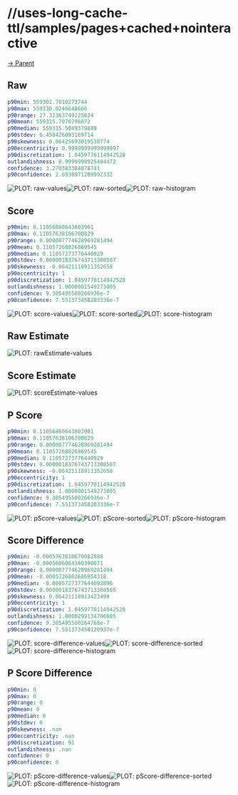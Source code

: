 
# //uses-long-cache-ttl/samples/pages+cached+nointeractive

[→ Parent](../..)


## Raw


```yaml
p90min: 559302.7010273744
p90max: 559330.0246648666
p90range: 27.32363749225624
p90mean: 559315.7070796872
p90median: 559315.5049379889
p90stdev: 6.458426093169714
p90skewness: 0.06425693019538774
p90eccentricity: 0.9999999999999997
p90discretization: 1.0459770114942528
outlandishness: 0.9999998925404472
confidence: 3.270383384078741
p90confidence: 2.6538971289992332

```

![PLOT: raw-values](./raw/values.svg)![PLOT: raw-sorted](./raw/sorted.svg)![PLOT: raw-histogram](./raw/histogram.svg)
## Score


```yaml
p90min: 0.11056860643803901
p90max: 0.11057638106700829
p90range: 0.000007774628969281494
p90mean: 0.11057268026869545
p90median: 0.11057273776440929
p90stdev: 0.0000018376743713308507
p90skewness: -0.06421118911352658
p90eccentricity: 1
p90discretization: 1.0459770114942528
outlandishness: 1.0000001549273005
confidence: 9.305495500266936e-7
p90confidence: 7.551373458203336e-7

```

![PLOT: score-values](./score/values.svg)![PLOT: score-sorted](./score/sorted.svg)![PLOT: score-histogram](./score/histogram.svg)
## Raw Estimate

![PLOT: rawEstimate-values](./rawEstimate/values.svg)
## Score Estimate

![PLOT: scoreEstimate-values](./scoreEstimate/values.svg)
## P Score


```yaml
p90min: 0.11056860643803901
p90max: 0.11057638106700829
p90range: 0.000007774628969281494
p90mean: 0.11057268026869545
p90median: 0.11057273776440929
p90stdev: 0.0000018376743713308507
p90skewness: -0.06421118911352658
p90eccentricity: 1
p90discretization: 1.0459770114942528
outlandishness: 1.0000001549273005
confidence: 9.305495500266936e-7
p90confidence: 7.551373458203336e-7

```

![PLOT: pScore-values](./pScore/values.svg)![PLOT: pScore-sorted](./pScore/sorted.svg)![PLOT: pScore-histogram](./pScore/histogram.svg)
## Score Difference


```yaml
p90min: -0.0005763810670082886
p90max: -0.0005686064380390071
p90range: 0.000007774628969281494
p90mean: -0.0005726802686954318
p90median: -0.0005727377644092896
p90stdev: 0.0000018376743713308505
p90skewness: 0.06421118913423499
p90eccentricity: 1
p90discretization: 1.0459770114942528
outlandishness: 1.0000299134706605
confidence: 9.305495500264768e-7
p90confidence: 7.551373458120937e-7

```

![PLOT: score-difference-values](./score-difference/values.svg)![PLOT: score-difference-sorted](./score-difference/sorted.svg)![PLOT: score-difference-histogram](./score-difference/histogram.svg)
## P Score Difference


```yaml
p90min: 0
p90max: 0
p90range: 0
p90mean: 0
p90median: 0
p90stdev: 0
p90skewness: .nan
p90eccentricity: .nan
p90discretization: 91
outlandishness: .nan
confidence: 0
p90confidence: 0

```

![PLOT: pScore-difference-values](./pScore-difference/values.svg)![PLOT: pScore-difference-sorted](./pScore-difference/sorted.svg)![PLOT: pScore-difference-histogram](./pScore-difference/histogram.svg)